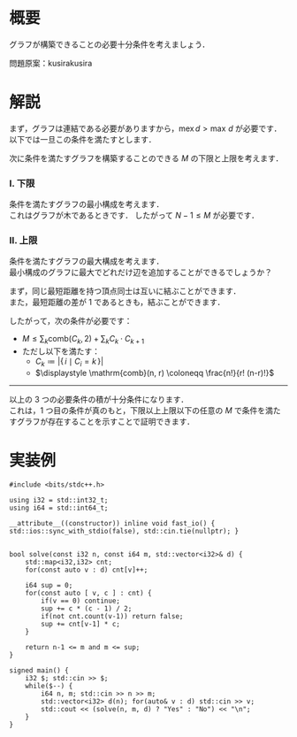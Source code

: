 # 概要
グラフが構築できることの必要十分条件を考えましょう．

問題原案：kusirakusira

# 解説
まず，グラフは連結である必要がありますから，$\mathrm{mex} \, d > \max \, d$ が必要です．  
以下では一旦この条件を満たすとします．

次に条件を満たすグラフを構築することのできる $M$ の下限と上限を考えます．

### $Ⅰ.$ 下限
条件を満たすグラフの最小構成を考えます．  
これはグラフが木であるときです．
したがって $N-1 \leq M$ が必要です．

### $Ⅱ.$ 上限
条件を満たすグラフの最大構成を考えます．  
最小構成のグラフに最大でどれだけ辺を追加することができるでしょうか？

まず，同じ最短距離を持つ頂点同士は互いに結ぶことができます．  
また，最短距離の差が $1$ であるときも，結ぶことができます．

したがって，次の条件が必要です：
- $M \leq \sum_k \mathrm{comb}(C_k, 2) + \sum_k C_k \cdot C_{k+1}$ 
- ただし以下を満たす：
    - $C_k \coloneqq |\{\, i \mid C_i = k \,\}|$
    - $\displaystyle \mathrm{comb}(n, r) \coloneqq \frac{n!}{r! (n-r)!}$  

---
以上の $3$ つの必要条件の積が十分条件になります．  
これは，$1$ つ目の条件が真のもと，下限以上上限以下の任意の $M$ で条件を満たすグラフが存在することを示すことで証明できます．  


# 実装例
```cpp:C++
#include <bits/stdc++.h>

using i32 = std::int32_t;
using i64 = std::int64_t;

__attribute__((constructor)) inline void fast_io() { std::ios::sync_with_stdio(false), std::cin.tie(nullptr); }


bool solve(const i32 n, const i64 m, std::vector<i32>& d) {
    std::map<i32,i32> cnt;
    for(const auto v : d) cnt[v]++;

    i64 sup = 0;
    for(const auto [ v, c ] : cnt) {
        if(v == 0) continue;
        sup += c * (c - 1) / 2;
        if(not cnt.count(v-1)) return false;
        sup += cnt[v-1] * c;
    }

    return n-1 <= m and m <= sup;
}

signed main() {
    i32 $; std::cin >> $;
    while($--) {
        i64 n, m; std::cin >> n >> m;
        std::vector<i32> d(n); for(auto& v : d) std::cin >> v;
        std::cout << (solve(n, m, d) ? "Yes" : "No") << "\n";
    }
}
```
